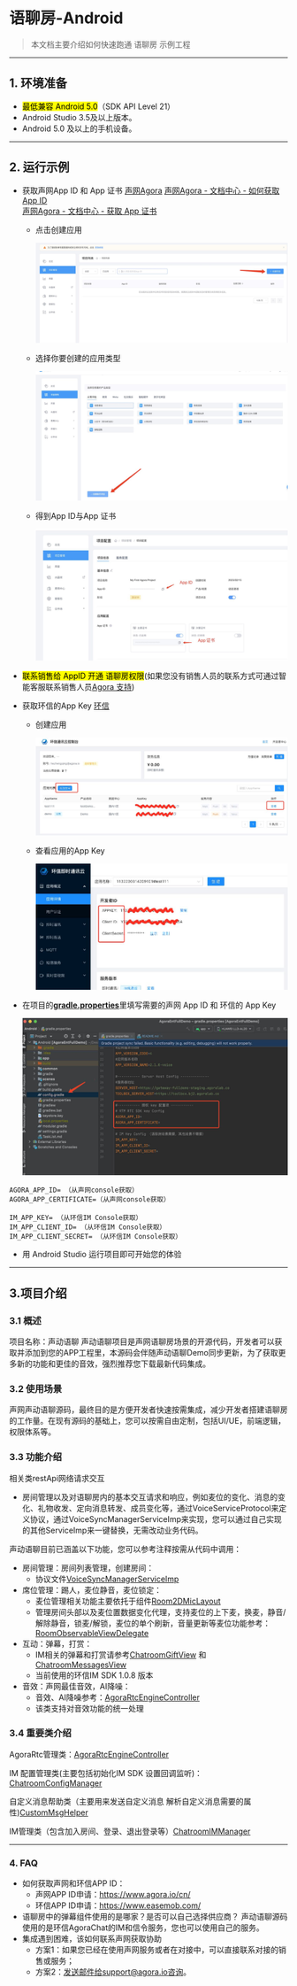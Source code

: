 # 语聊房-Android

> 本文档主要介绍如何快速跑通 语聊房 示例工程

---

## 1. 环境准备

- <mark>最低兼容 Android 5.0</mark>（SDK API Level 21）
- Android Studio 3.5及以上版本。
- Android 5.0 及以上的手机设备。

---

## 2. 运行示例

- 获取声网App ID 和 App 证书
  [声网Agora](https://www.agora.io/cn/)
  [声网Agora - 文档中心 - 如何获取 App ID](https://docs.agora.io/cn/Agora%20Platform/get_appid_token?platform=All%20Platforms#%E8%8E%B7%E5%8F%96-app-id)  
  [声网Agora - 文档中心 - 获取 App 证书](https://docs.agora.io/cn/Agora%20Platform/get_appid_token?platform=All%20Platforms#%E8%8E%B7%E5%8F%96-app-%E8%AF%81%E4%B9%A6)

   - 点击创建应用
  
     ![图片](image/create_app_1.jpg)
  
   - 选择你要创建的应用类型
  
     ![图片](image/create_app_2.jpg)
  
   - 得到App ID与App 证书
      
     ![图片](image/get_app_id.jpg)
  
- <mark>联系销售给 AppID 开通 语聊房权限</mark>(如果您没有销售人员的联系方式可通过智能客服联系销售人员[Agora 支持](https://agora-ticket.agora.io/))
  
- 获取环信的App Key
  [环信](https://www.easemob.com/)

  - 创建应用

    ![图片](image/im_create_app.jpg)
  
  - 查看应用的App Key  
  
    ![图片](image/im_get_app_id.jpg)
  
- 在项目的[**gradle.properties**](../../../gradle.properties)里填写需要的声网 App ID 和 环信的 App Key

  ![图片](image/config_app_id.jpg)

``` 
AGORA_APP_ID= （从声网console获取）
AGORA_APP_CERTIFICATE=（从声网console获取）
  
IM_APP_KEY= （从环信IM Console获取）
IM_APP_CLIENT_ID= （从环信IM Console获取）
IM_APP_CLIENT_SECRET= （从环信IM Console获取）
```

- 用 Android Studio 运行项目即可开始您的体验

---

## 3.项目介绍

### 3.1 概述

项目名称：声动语聊
声动语聊项目是声网语聊房场景的开源代码，开发者可以获取并添加到您的APP工程里，本源码会伴随声动语聊Demo同步更新，为了获取更多新的功能和更佳的音效，强烈推荐您下载最新代码集成。

### 3.2 使用场景

声网声动语聊源码，最终目的是方便开发者快速按需集成，减少开发者搭建语聊房的工作量。在现有源码的基础上，您可以按需自由定制，包括UI/UE，前端逻辑，权限体系等。

### 3.3 功能介绍

相关类restApi网络请求交互
- 房间管理以及对语聊房内的基本交互请求和响应，例如麦位的变化、消息的变化、礼物收发、定向消息转发、成员变化等，通过VoiceServiceProtocol来定义协议，通过VoiceSyncManagerServiceImp来实现，您可以通过自己实现的其他ServiceImp来一键替换，无需改动业务代码。

声动语聊目前已涵盖以下功能，您可以参考注释按需从代码中调用：

- 房间管理：房间列表管理，创建房间：
  - 协议文件[VoiceSyncManagerServiceImp](src/main/java/io/agora/scene/voice/service/VoiceSyncManagerServiceImp.kt)
- 席位管理：踢人，麦位静音，麦位锁定：
  - 麦位管理相关功能主要依托于组件[Room2DMicLayout](src/main/java/io/agora/scene/voice/ui/widget/mic/Room2DMicLayout.kt)
  - 管理房间头部以及麦位置数据变化代理，支持麦位的上下麦，换麦，静音/解除静音，锁麦/解锁，麦位的单个刷新，音量更新等麦位功能参考：[RoomObservableViewDelegate](src/main/java/io/agora/scene/voice/ui/RoomObservableViewDelegate.kt)
- 互动：弹幕，打赏：
  - IM相关的弹幕和打赏请参考[ChatroomGiftView](src/main/java/io/agora/scene/voice/ui/widget/gift/ChatroomGiftView.java) 和 [ChatroomMessagesView](src/main/java/io/agora/scene/voice/ui/widget/barrage/ChatroomMessagesView.java)
  - 当前使用的环信IM SDK 1.0.8 版本
- 音效：声网最佳音效，AI降噪：
  - 音效、AI降噪参考：[AgoraRtcEngineController](src/main/java/io/agora/scene/voice/rtckit/AgoraRtcEngineController.kt)
  - 该类支持对音效功能的统一处理

### 3.4 重要类介绍

AgoraRtc管理类：[AgoraRtcEngineController](src/main/java/io/agora/scene/voice/rtckit/AgoraRtcEngineController.kt)

IM 配置管理类(主要包括初始化IM SDK 设置回调监听)：[ChatroomConfigManager](src/main/java/io/agora/scene/voice/imkit/manager/ChatroomConfigManager.java)

自定义消息帮助类（主要用来发送自定义消息 解析自定义消息需要的属性)[CustomMsgHelper](src/main/java/io/agora/scene/voice/imkit/custorm/CustomMsgHelper.java)

IM管理类（包含加入房间、登录、退出登录等）[ChatroomIMManager](src/main/java/io/agora/scene/voice/imkit/manager/ChatroomIMManager.java)

---

### 4. FAQ
- 如何获取声网和环信APP ID：
  - 声网APP ID申请：https://www.agora.io/cn/
  - 环信APP ID申请：https://www.easemob.com/
- 语聊房中的弹幕组件使用的是哪家？是否可以自己选择供应商？
  声动语聊源码使用的是环信AgoraChat的IM和信令服务，您也可以使用自己的服务。
- 集成遇到困难，该如何联系声网获取协助
  - 方案1：如果您已经在使用声网服务或者在对接中，可以直接联系对接的销售或服务；
  - 方案2：发送邮件给support@agora.io咨询。
  